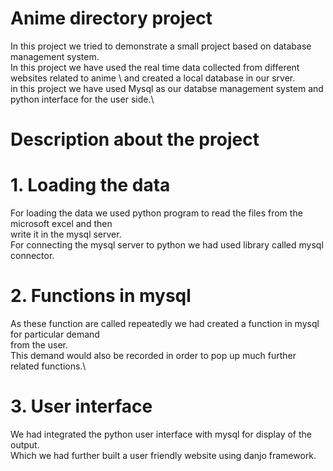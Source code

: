 # Anime directory project
In this project we tried to demonstrate a small project based on database management system.\
In this project we have used the real time data collected from different websites related to anime \ 
and created a local database in our srver.\
in this project we have used Mysql as our databse management system and \
python interface for the user side.\

# Description about the project
# 1. Loading the data
For loading the data we used python program to read the files from the microsoft excel and then \
write it in the mysql server.\
For connecting the mysql server to python we had used library called mysql connector.
# 2. Functions in mysql
As these function are called repeatedly we had created a function in mysql for particular demand \
from the user.\
This demand would also be recorded in order to pop up much further related functions.\
# 3. User interface
We had integrated the python user interface with mysql for display of the output.\
Which we had further built a user friendly website using danjo framework.

